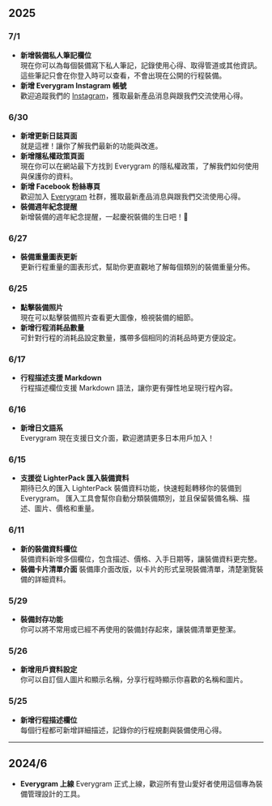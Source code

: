 ## 2025

### 7/1

-   **新增裝備私人筆記欄位**  
    現在你可以為每個裝備寫下私人筆記，記錄使用心得、取得管道或其他資訊。這些筆記只會在你登入時可以查看，不會出現在公開的行程裝備。
-   **新增 Everygram Instagram 帳號**  
    歡迎追蹤我們的 [Instagram](https://www.instagram.com/everygram.app)，獲取最新產品消息與跟我們交流使用心得。

### 6/30

-   **新增更新日誌頁面**  
    就是這裡！讓你了解我們最新的功能與改進。
-   **新增隱私權政策頁面**  
    現在你可以在網站最下方找到 Everygram 的隱私權政策，了解我們如何使用與保護你的資料。
-   **新增 Facebook 粉絲專頁**  
    歡迎加入 [Everygram](https://www.facebook.com/everygram) 社群，獲取最新產品消息與跟我們交流使用心得。
-   **裝備週年紀念提醒**  
    新增裝備的週年紀念提醒，一起慶祝裝備的生日吧！🎂

### 6/27

-   **裝備重量圖表更新**  
    更新行程重量的圖表形式，幫助你更直觀地了解每個類別的裝備重量分佈。

### 6/25

-   **點擊裝備照片**  
    現在可以點擊裝備照片查看更大圖像，檢視裝備的細節。
-   **新增行程消耗品數量**  
    可針對行程的消耗品設定數量，攜帶多個相同的消耗品時更方便設定。

### 6/17

-   **行程描述支援 Markdown**  
    行程描述欄位支援 Markdown 語法，讓你更有彈性地呈現行程內容。

### 6/16

-   **新增日文語系**  
    Everygram 現在支援日文介面，歡迎邀請更多日本用戶加入！

### 6/15

-   **支援從 LighterPack 匯入裝備資料**  
    期待已久的匯入 LighterPack 裝備資料功能，快速輕鬆轉移你的裝備到 Everygram。
    匯入工具會幫你自動分類裝備類別，並且保留裝備名稱、描述、圖片、價格和重量。

### 6/11

-   **新的裝備資料欄位**  
    裝備資料新增多個欄位，包含描述、價格、入手日期等，讓裝備資料更完整。
-   **裝備卡片清單介面**
    裝備庫介面改版，以卡片的形式呈現裝備清單，清楚瀏覽裝備的詳細資料。

### 5/29

-   **裝備封存功能**  
    你可以將不常用或已經不再使用的裝備封存起來，讓裝備清單更整潔。

### 5/26

-   **新增用戶資料設定**  
    你可以自訂個人圖片和顯示名稱，分享行程時顯示你喜歡的名稱和圖片。

### 5/25

-   **新增行程描述欄位**  
    每個行程都可新增詳細描述，記錄你的行程規劃與裝備使用心得。

---

## 2024/6

-   **Everygram 上線**
    Everygram 正式上線，歡迎所有登山愛好者使用這個專為裝備管理設計的工具。
